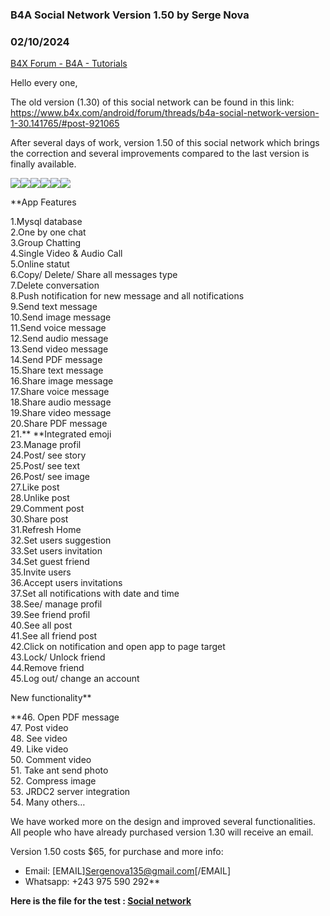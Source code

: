 ### B4A Social Network Version 1.50 by Serge Nova
### 02/10/2024
[B4X Forum - B4A - Tutorials](https://www.b4x.com/android/forum/threads/159182/)

Hello every one,  
  
The old version (1.30) of this social network can be found in this link: <https://www.b4x.com/android/forum/threads/b4a-social-network-version-1-30.141765/#post-921065>  
  
After several days of work, version 1.50 of this social network which brings the correction and several improvements compared to the last version is finally available.  
  
![](https://www.b4x.com/android/forum/attachments/150673)![](https://www.b4x.com/android/forum/attachments/150674)![](https://www.b4x.com/android/forum/attachments/150675)![](https://www.b4x.com/android/forum/attachments/150676)![](https://www.b4x.com/android/forum/attachments/150679)![](https://www.b4x.com/android/forum/attachments/150680)  
  
**App Features  
  
1.Mysql database  
2.One by one chat  
3.Group Chatting  
4.Single Video & Audio Call  
5.Online statut  
6.Copy/ Delete/ Share all messages type  
7.Delete conversation  
8.Push notification for new message and all notifications  
9.Send text message  
10.Send image message  
11.Send voice message  
12.Send audio message  
13.Send video message  
14.Send PDF message  
15.Share text message  
16.Share image message  
17.Share voice message  
18.Share audio message  
19.Share video message  
20.Share PDF message  
21.** **Integrated emoji  
23.Manage profil  
24.Post/ see story  
25.Post/ see text  
26.Post/ see image  
27.Like post  
28.Unlike post  
29.Comment post  
30.Share post  
31.Refresh Home  
32.Set users suggestion  
33.Set users invitation  
34.Set guest friend  
35.Invite users  
36.Accept users invitations  
37.Set all notifications with date and time  
38.See/ manage profil  
39.See friend profil  
40.See all post  
41.See all friend post  
42.Click on notification and open app to page target  
43.Lock/ Unlock friend  
44.Remove friend  
45.Log out/ change an account  
  
  
New functionality**  
  
   
**46. Open PDF message  
47. Post video  
48. See video  
49. Like video  
50. Comment video  
51. Take ant send photo  
52. Compress image  
53. JRDC2 server integration  
54. Many others…  
  
We have worked more on the design and improved several functionalities.  
All people who have already purchased version 1.30 will receive an email.  
  
Version 1.50 costs $65, for purchase and more info:  
- Email: [EMAIL]Sergenova135@gmail.com[/EMAIL]  
- Whatsapp: +243 975 590 292**  
  
   
**Here is the file for the test : [Social network](https://www.dropbox.com/scl/fi/vgd6q9b0qonuv3g98uifz/Social-network.rar?rlkey=026hgk3ibid5hnzrk4n8h10m3&dl=0)**